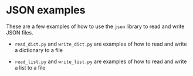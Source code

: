# JSON examples

These are a few examples of how to use the `json` library to read and write JSON files. 

- `read_dict.py` and `write_dict.py` are examples of how to read and write a dictionary to a file

- `read_list.py` and `write_list.py` are examples of how to read and write a list to a file
